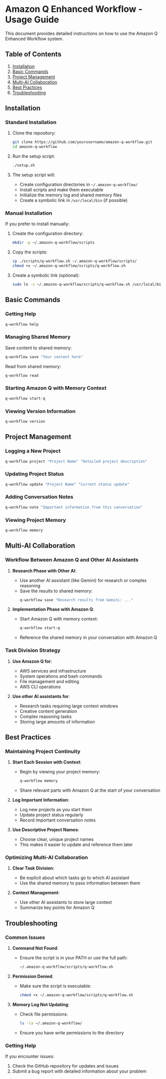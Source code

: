 # Amazon Q Enhanced Workflow - Usage Guide

This document provides detailed instructions on how to use the Amazon Q Enhanced Workflow system.

## Table of Contents

1. [Installation](#installation)
2. [Basic Commands](#basic-commands)
3. [Project Management](#project-management)
4. [Multi-AI Collaboration](#multi-ai-collaboration)
5. [Best Practices](#best-practices)
6. [Troubleshooting](#troubleshooting)

## Installation

### Standard Installation

1. Clone the repository:
   ```bash
   git clone https://github.com/yourusername/amazon-q-workflow.git
   cd amazon-q-workflow
   ```

2. Run the setup script:
   ```bash
   ./setup.sh
   ```

3. The setup script will:
   - Create configuration directories in `~/.amazon-q-workflow/`
   - Install scripts and make them executable
   - Initialize the memory log and shared memory files
   - Create a symbolic link in `/usr/local/bin` (if possible)

### Manual Installation

If you prefer to install manually:

1. Create the configuration directory:
   ```bash
   mkdir -p ~/.amazon-q-workflow/scripts
   ```

2. Copy the scripts:
   ```bash
   cp ./scripts/q-workflow.sh ~/.amazon-q-workflow/scripts/
   chmod +x ~/.amazon-q-workflow/scripts/q-workflow.sh
   ```

3. Create a symbolic link (optional):
   ```bash
   sudo ln -s ~/.amazon-q-workflow/scripts/q-workflow.sh /usr/local/bin/q-workflow
   ```

## Basic Commands

### Getting Help

```bash
q-workflow help
```

### Managing Shared Memory

Save content to shared memory:
```bash
q-workflow save "Your content here"
```

Read from shared memory:
```bash
q-workflow read
```

### Starting Amazon Q with Memory Context

```bash
q-workflow start-q
```

### Viewing Version Information

```bash
q-workflow version
```

## Project Management

### Logging a New Project

```bash
q-workflow project "Project Name" "Detailed project description"
```

### Updating Project Status

```bash
q-workflow update "Project Name" "Current status update"
```

### Adding Conversation Notes

```bash
q-workflow note "Important information from this conversation"
```

### Viewing Project Memory

```bash
q-workflow memory
```

## Multi-AI Collaboration

### Workflow Between Amazon Q and Other AI Assistants

1. **Research Phase with Other AI**:
   - Use another AI assistant (like Gemini) for research or complex reasoning
   - Save the results to shared memory:
     ```bash
     q-workflow save "Research results from Gemini: ..."
     ```

2. **Implementation Phase with Amazon Q**:
   - Start Amazon Q with memory context:
     ```bash
     q-workflow start-q
     ```
   - Reference the shared memory in your conversation with Amazon Q

### Task Division Strategy

1. **Use Amazon Q for**:
   - AWS services and infrastructure
   - System operations and bash commands
   - File management and editing
   - AWS CLI operations

2. **Use other AI assistants for**:
   - Research tasks requiring large context windows
   - Creative content generation
   - Complex reasoning tasks
   - Storing large amounts of information

## Best Practices

### Maintaining Project Continuity

1. **Start Each Session with Context**:
   - Begin by viewing your project memory:
     ```bash
     q-workflow memory
     ```
   - Share relevant parts with Amazon Q at the start of your conversation

2. **Log Important Information**:
   - Log new projects as you start them
   - Update project status regularly
   - Record important conversation notes

3. **Use Descriptive Project Names**:
   - Choose clear, unique project names
   - This makes it easier to update and reference them later

### Optimizing Multi-AI Collaboration

1. **Clear Task Division**:
   - Be explicit about which tasks go to which AI assistant
   - Use the shared memory to pass information between them

2. **Context Management**:
   - Use other AI assistants to store large context
   - Summarize key points for Amazon Q

## Troubleshooting

### Common Issues

1. **Command Not Found**:
   - Ensure the script is in your PATH or use the full path:
     ```bash
     ~/.amazon-q-workflow/scripts/q-workflow.sh
     ```

2. **Permission Denied**:
   - Make sure the script is executable:
     ```bash
     chmod +x ~/.amazon-q-workflow/scripts/q-workflow.sh
     ```

3. **Memory Log Not Updating**:
   - Check file permissions:
     ```bash
     ls -la ~/.amazon-q-workflow/
     ```
   - Ensure you have write permissions to the directory

### Getting Help

If you encounter issues:

1. Check the GitHub repository for updates and issues
2. Submit a bug report with detailed information about your problem
